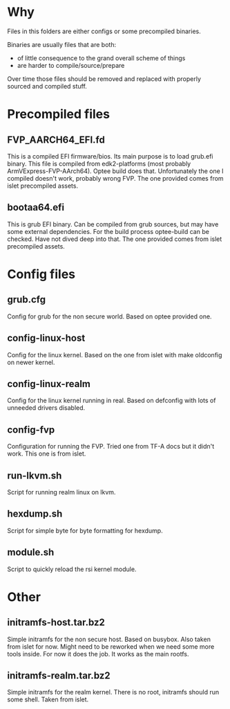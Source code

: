 # Why

Files in this folders are either configs or some precompiled binaries.

Binaries are usually files that are both:
- of little consequence to the grand overall scheme of things
- are harder to compile/source/prepare

Over time those files should be removed and replaced with properly sourced and
compiled stuff.

# Precompiled files

## FVP_AARCH64_EFI.fd

This is a compiled EFI firmware/bios. Its main purpose is to load grub.efi
binary. This file is compiled from edk2-platforms (most probably
ArmVExpress-FVP-AArch64). Optee build does that. Unfortunately the one I
compiled doesn't work, probably wrong FVP. The one provided comes from islet
precompiled assets.

## bootaa64.efi

This is grub EFI binary. Can be compiled from grub sources, but may have some
external dependencies. For the build process optee-build can be checked. Have
not dived deep into that. The one provided comes from islet precompiled assets.

# Config files

## grub.cfg

Config for grub for the non secure world. Based on optee provided one.

## config-linux-host

Config for the linux kernel. Based on the one from islet with make oldconfig on
newer kernel.

## config-linux-realm

Config for the linux kernel running in real. Based on defconfig with lots of
unneeded drivers disabled.

## config-fvp

Configuration for running the FVP. Tried one from TF-A docs but it didn't
work. This one is from islet.

## run-lkvm.sh

Script for running realm linux on lkvm.

## hexdump.sh

Script for simple byte for byte formatting for hexdump.

## module.sh

Script to quickly reload the rsi kernel module.

# Other

## initramfs-host.tar.bz2

Simple initramfs for the non secure host. Based on busybox. Also taken from
islet for now. Might need to be reworked when we need some more tools
inside. For now it does the job. It works as the main rootfs.

## initramfs-realm.tar.bz2

Simple initramfs for the realm kernel. There is no root, initramfs should run
some shell. Taken from islet.

